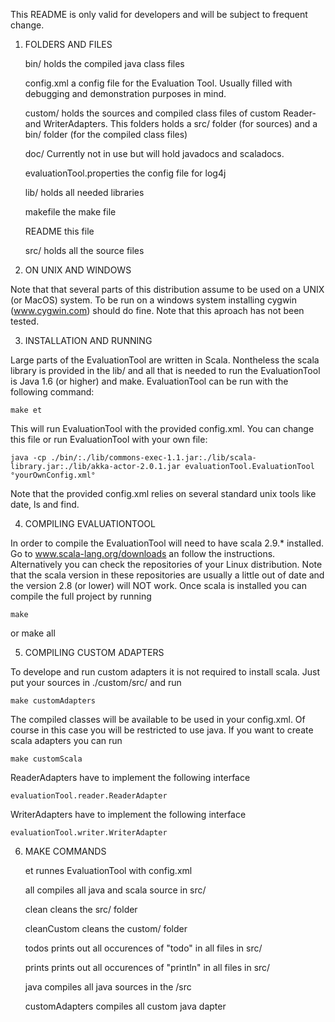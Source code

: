 
This README is only valid for developers and will be subject to
frequent change.

1) FOLDERS AND FILES

    bin/        holds the compiled java class files

    config.xml  a config file for the Evaluation Tool. Usually filled
                with debugging and demonstration purposes in mind.

    custom/     holds the sources and compiled class files of custom
                Reader- and WriterAdapters. This folders holds a src/
                folder (for sources) and a bin/ folder (for the 
                compiled class files)

    doc/        Currently not in use but will hold javadocs and
                scaladocs.

    evaluationTool.properties
                the config file for log4j

    lib/        holds all needed libraries

    makefile    the make file

    README      this file
    
    src/        holds all the source files


2) ON UNIX AND WINDOWS

Note that that several parts of this distribution assume to be used
on a UNIX (or MacOS) system. To be run on a windows system installing
cygwin (www.cygwin.com) should do fine. Note that this aproach has
not been tested.


3) INSTALLATION AND RUNNING

Large parts of the EvaluationTool are written in Scala. Nontheless the
scala library is provided in the lib/ and all that is needed to run
the EvaluationTool is Java 1.6 (or higher) and make.
EvaluationTool can be run with the following command:
    
    make et

This will run EvaluationTool with the provided config.xml. You can 
change this file or run EvaluationTool with your own file:

    java -cp ./bin/:./lib/commons-exec-1.1.jar:./lib/scala-library.jar:./lib/akka-actor-2.0.1.jar evaluationTool.EvaluationTool °yourOwnConfig.xml°

Note that the provided config.xml relies on several standard unix
tools like date, ls and find.


4) COMPILING EVALUATIONTOOL

In order to compile the EvaluationTool will need to have scala 2.9.*
installed. Go to www.scala-lang.org/downloads an follow the
instructions. Alternatively you can check the repositories of your
Linux distribution. Note that the scala version in these repositories
are usually a little out of date and the version 2.8 (or lower) will
NOT work.
Once scala is installed you can compile the full project by running

    make

or
    make all


5) COMPILING CUSTOM ADAPTERS

To develope and run custom adapters it is not required to install
scala. Just put your sources in ./custom/src/ and run

    make customAdapters

The compiled classes will be available to be used in your config.xml.
Of course in this case you will be restricted to use java. If you
want to create scala adapters you can run

    make customScala

ReaderAdapters have to implement the following interface 
    
    evaluationTool.reader.ReaderAdapter

WriterAdapters have to implement the following interface

    evaluationTool.writer.WriterAdapter


6) MAKE COMMANDS

    et              runnes EvaluationTool with config.xml

    all             compiles all java and scala source in src/

    clean           cleans the src/ folder

    cleanCustom     cleans the custom/ folder

    todos           prints out all occurences of "todo" in all files
                    in src/

    prints          prints out all occurences of "println" in all
                    files in src/

    java            compiles all java sources in the /src

    customAdapters  compiles all custom java dapter



